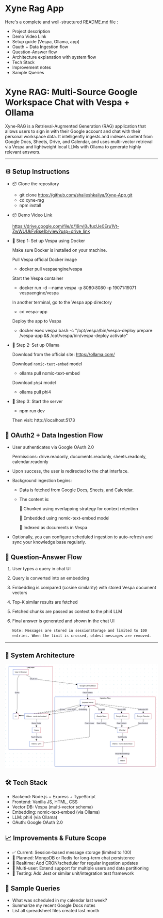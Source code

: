 
# Xyne Rag App

Here's a complete and well-structured README.md file : 

- Project description
- Demo Video Link
- Setup guide (Vespa, Ollama, app)
- Oauth + Data Ingestion flow
- Question-Answer flow
- Architecture explanation with system flow
- Tech Stack
- Improvement notes
- Sample Queries


# Xyne RAG: Multi-Source Google Workspace Chat with Vespa + Ollama

Xyne-RAG is a Retrieval-Augmented Generation (RAG) application that allows users to sign in with their Google account and chat with their personal workspace data. It intelligently ingests and indexes content from Google Docs, Sheets, Drive, and Calendar, and uses multi-vector retrieval via Vespa and lightweight local LLMs with Ollama to generate highly relevant answers.

--------

## ⚙️ Setup Instructions

- 📦 Clone the repository

    - git clone https://github.com/shaileshkaliya/Xyne-App.git
    - cd xyne-rag
    - npm install


- 📦 Demo Video Link

  https://drive.google.com/file/d/19rvI0JfucUe0Eru1Vt-ZwWUUkFvBse1b/view?usp=drive_link 


- 🐋 Step 1: Set up Vespa using Docker

    Make sure Docker is installed on your machine.

    Pull Vespa official Docker image
    
    - docker pull vespaengine/vespa

    Start the Vespa container
    - docker run -d --name vespa -p 8080:8080 -p 19071:19071 vespaengine/vespa

    In another terminal, go to the Vespa app directory
    - cd vespa-app

    Deploy the app to Vespa
    - docker exec vespa bash -c "/opt/vespa/bin/vespa-deploy prepare /vespa-app && /opt/vespa/bin/vespa-deploy activate"


- 🧠 Step 2: Set up Ollama

    Download from the official site: https://ollama.com/ 
    
    Download `nomic-text-embed` model
    - ollama pull nomic-text-embed

    Download `phi4` model
    - ollama pull phi4

- 🚀 Step 3: Start the server
    - npm run dev

    Then visit: http://localhost:5173


## 🔐 OAuth2 + Data Ingestion Flow
-  User authenticates via Google OAuth 2.0
   
    Permissions: drive.readonly, documents.readonly, sheets.readonly, calendar.readonly

-  Upon success, the user is redirected to the chat interface.

-  Background ingestion begins:

    - Data is fetched from Google Docs, Sheets, and Calendar.

    - The content is:

        🔹 Chunked using overlapping strategy for context retention

        🔹 Embedded using nomic-text-embed model

        🔹 Indexed as documents in Vespa

-  Optionally, you can configure scheduled ingestion to auto-refresh and sync your knowledge base regularly.


## 💬 Question-Answer Flow
1. User types a query in chat UI

2. Query is converted into an embedding

3. Embedding is compared (cosine similarity) with stored Vespa document vectors

4. Top-K similar results are fetched

5. Fetched chunks are passed as context to the phi4 LLM

6. Final answer is generated and shown in the chat UI

    `Note: Messages are stored in sessionStorage and limited to 100 entries. When the limit is crossed, oldest messages are removed.`

----

## 🧩 System Architecture
 ![System Architecture](https://raw.githubusercontent.com/shaileshkaliya/Xyne-App/main/System_Architecture_Xyne.png)

## 🛠️ Tech Stack

- Backend: Node.js + Express + TypeScript
- Frontend: Vanilla JS, HTML, CSS
- Vector DB: Vespa (multi-vector schema)
- Embedding: nomic-text-embed (via Ollama)
- LLM: phi4 (via Ollama)
- OAuth: Google OAuth 2.0


## 📈 Improvements & Future Scope

- ✅ Current: Session-based message storage (limited to 100)
- 🔄 Planned: MongoDB or Redis for long-term chat persistence
- 🔄 Realtime: Add CRON/scheduler for regular ingestion updates
- 🔄 Multi-user: Extend support for multiple users and data partitioning
- 🧪 Testing: Add Jest or similar unit/integration test framework


## 🧪 Sample Queries

- What was scheduled in my calendar last week?
- Summarize my recent Google Docs notes
- List all spreadsheet files created last month
